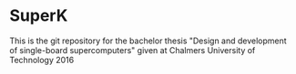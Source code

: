 # SuperK
This is the git repository for the bachelor thesis "Design and development of single-board supercomputers" given at Chalmers University of Technology 2016
